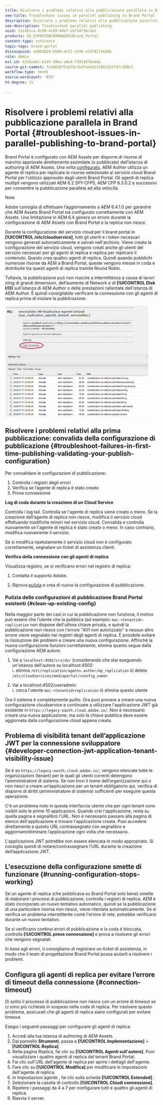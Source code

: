 ```yaml
---
title: Risolvere i problemi relativi alla pubblicazione parallela in Brand Portal
seo-title: Troubleshoot issues in parallel publishing to Brand Portal
description: Risolvere i problemi relativi alla pubblicazione parallela.
seo-description: Troubleshoot parallel publishing.
uuid: 51e45cca-8c96-4c69-84ef-2ef34f3bcde2
products: SG_EXPERIENCEMANAGER/Brand_Portal
content-type: reference
topic-tags: brand-portal
discoiquuid: a4801024-b509-4c51-afd8-e337417e658b
role: Admin
exl-id: 631beabc-b145-49ba-a8e4-f301497be6da
source-git-commit: fa346d075c6f8c5bd7aeed2318932b1747c388c2
workflow-type: tm+mt
source-wordcount: '873'
ht-degree: 1%

---
```


# Risolvere i problemi relativi alla pubblicazione parallela in Brand Portal {#troubleshoot-issues-in-parallel-publishing-to-brand-portal}

Brand Portal è configurato con AEM Assets per disporre di risorse di marchio approvate direttamente assimilate (o pubblicate) dall’istanza di authoring di AEM Assets. Una volta [configurato](../using/configure-aem-assets-with-brand-portal.md), AEM Author utilizza un agente di replica per replicare le risorse selezionate al servizio cloud Brand Portal per l’utilizzo approvato dagli utenti Brand Portal. Gli agenti di replica multipli vengono utilizzati AEM 6.2 SP1-CFP5, AEM CFP 6.3.0.2 e successivi per consentire la pubblicazione parallela ad alta velocità.

>[!NOTE]
>
>Adobe consiglia di effettuare l’aggiornamento a AEM 6.4.1.0 per garantire che AEM Assets Brand Portal sia configurato correttamente con AEM Assets. Una limitazione in AEM 6.4 genera un errore durante la configurazione di AEM Assets con Brand Portal e la replica non riesce.

Durante la configurazione del servizio cloud per il brand portal in **[!UICONTROL /etc/cloudservice]**, tutti gli utenti e i token necessari vengono generati automaticamente e salvati nell&#39;archivio. Viene creata la configurazione del servizio cloud, vengono creati anche gli utenti del servizio necessari per gli agenti di replica e replica per replicare il contenuto. Questo crea quattro agenti di replica. Quindi quando pubblichi numerose risorse da AEM a Brand Portal, queste vengono messe in coda e distribuite tra questi agenti di replica tramite Round Robin.

Tuttavia, la pubblicazione può non riuscire a intermittenza a causa di lavori sling di grandi dimensioni, dell’aumento di Network e di **[!UICONTROL Disk I/O]** sull’istanza di AEM Author o delle prestazioni rallentate dell’istanza di AEM Author. È quindi consigliabile verificare la connessione con gli agenti di replica prima di iniziare la pubblicazione.

![](assets/test-connection.png)

## Risolvere i problemi relativi alla prima pubblicazione: convalida della configurazione di pubblicazione {#troubleshoot-failures-in-first-time-publishing-validating-your-publish-configuration}

Per convalidare le configurazioni di pubblicazione:

1. Controlla i registri degli errori
1. Verifica se l’agente di replica è stato creato
1. Prova connessione

**Log di coda durante la creazione di un Cloud Service**

Controlla i log tail. Controlla se l&#39;agente di replica viene creato o meno. Se la creazione dell’agente di replica non riesce, modifica il servizio cloud effettuando modifiche minori nel servizio cloud. Convalida e controlla nuovamente se l&#39;agente di replica è stato creato o meno. In caso contrario, modifica nuovamente il servizio.

Se si modifica ripetutamente il servizio cloud non è configurato correttamente, segnalare un ticket di assistenza clienti.

**Verifica della connessione con gli agenti di replica**

Visualizza registro, se si verificano errori nel registro di replica:

1. Contatta il supporto Adobe.

1. Riprova [pulizia](../using/troubleshoot-parallel-publishing.md#clean-up-existing-config) e crea di nuovo la configurazione di pubblicazione.

<!--
Comment Type: remark
Last Modified By: Mini Gulati (mgulati)
Last Modified Date: 2018-06-21T22:56:21.256-0400
<p>?? check and compare public key. At times public key is different</p>
<p>?? another thing to check in /useradmin</p>
-->

### Pulizia delle configurazioni di pubblicazione Brand Portal esistenti {#clean-up-existing-config}

Nella maggior parte dei casi in cui la pubblicazione non funziona, il motivo può essere che l’utente che la pubblica (ad esempio: `mac-<tenantid>-replication` non dispone dell&#39;ultima chiave privata, e quindi la pubblicazione non riesce con l&#39;errore &quot;401 non autorizzato&quot; e nessun altro errore viene segnalato nei registri degli agenti di replica. È possibile evitare la risoluzione dei problemi e creare una nuova configurazione. Affinché la nuova configurazione funzioni correttamente, elimina quanto segue dalla configurazione AEM autore:

1. Vai a `localhost:4502/crx/de/` (considerando che stai eseguendo un&#39;istanza dell&#39;autore su localhost:4502:\
   i. elimina `/etc/replication/agents.author/mp_replication`
ii) delete 
`/etc/cloudservices/mediaportal/<config_name>`

1. Vai a localhost:4502/useradmin:\
   i. cerca l&#39;utente `mac-<tenantid>replication`
ii) elimina questo utente

Ora il sistema è completamente pulito. Ora puoi provare a creare una nuova configurazione cloudservice e continuare a utilizzare l&#39;applicazione JWT già esistente in `https://legacy-oauth.cloud.adobe.io/`. Non è necessario creare una nuova applicazione, ma solo la chiave pubblica deve essere aggiornata dalla configurazione cloud appena creata.

## Problema di visibilità tenant dell’applicazione JWT per la connessione sviluppatore {#developer-connection-jwt-application-tenant-visibility-issue}

Se è su `https://legacy-oauth.cloud.adobe.io/`, vengono elencate tutte le organizzazioni (tenant) per le quali gli utenti correnti detengono l’amministratore di sistema. Se non trovi il nome dell’organizzazione qui o non riesci a creare un’applicazione per un tenant obbligatorio qui, verifica di disporre di diritti (amministratore di sistema) sufficienti per eseguire questa operazione.

C&#39;è un problema noto in questa interfaccia utente che per ogni tenant sono visibili solo le prime 10 applicazioni. Quando crei l&#39;applicazione, resta su quella pagina e segnalibro l&#39;URL. Non è necessario passare alla pagina di elenco dell&#39;applicazione e trovare l&#39;applicazione creata. Puoi accedere direttamente a questo URL contrassegnato con segnalibro e aggiornare/eliminare l’applicazione ogni volta che necessario.

L&#39;applicazione JWT potrebbe non essere elencata in modo appropriato. Si consiglia quindi di notare/contrassegnare l’URL durante la creazione dell’applicazione JWT.

## L&#39;esecuzione della configurazione smette di funzionare {#running-configuration-stops-working}

<!--
Comment Type: draft

<p>If the running configuration stops working, either of the following two possibilities
<g class="gr_ gr_15 gr-alert gr_gramm gr_inline_cards gr_run_anim Grammar multiReplace" data-gr-id="15" id="15" style="font-size: 12px;">
are
</g> there:</p>
<p>1.
<g class="gr_ gr_14 gr-alert gr_gramm gr_inline_cards gr_run_anim Grammar only-ins doubleReplace replaceWithoutSep" data-gr-id="14" id="14">
Connection
</g> has failed, or</p>
<p>2. Publish has failed with permission to dam-replication-service denied, while connection has passed </p>
<p>If the connection has failed [1], the
<g class="gr_ gr_10 gr-alert gr_spell gr_inline_cards gr_run_anim ContextualSpelling ins-del multiReplace" data-gr-id="10" id="10">
fail safe
</g> way to fix it is to <a href="../using/troubleshoot-parallel-publishing.md#main-pars-header-1664955658">clean up</a> the existing Brand Portal publish configuration and recreate a publish configuration. </p>
<p>However, if the
<g class="gr_ gr_18 gr-alert gr_spell gr_inline_cards gr_run_anim ContextualSpelling" data-gr-id="18" id="18">
publish
</g> has failed with
<g class="gr_ gr_16 gr-alert gr_gramm gr_inline_cards gr_run_anim Grammar only-ins doubleReplace replaceWithoutSep" data-gr-id="16" id="16">
permission
</g> denied to dam-replication-service, raise a support ticket.</p>
-->

Se un agente di replica (che pubblicava su Brand Portal solo bene) smette di elaborare i processi di pubblicazione, controlla i registri di replica. AEM è stato incorporato un nuovo tentativo automatico, quindi se la pubblicazione di una particolare risorsa non riesce, viene ritentata automaticamente. Se si verifica un problema intermittente come l&#39;errore di rete, potrebbe verificarsi durante un nuovo tentativo.

Se si verificano continui errori di pubblicazione e la coda è bloccata, controlla **[!UICONTROL prova connessione]** e prova a risolvere gli errori che vengono segnalati.

In base agli errori, ti consigliamo di registrare un ticket di assistenza, in modo che il team di progettazione Brand Portal possa aiutarti a risolvere i problemi.


## Configura gli agenti di replica per evitare l’errore di timeout della connessione {#connection-timeout}

Di solito il processo di pubblicazione non riesce con un errore di timeout se ci sono più richieste in sospeso nella coda di replica. Per risolvere questo problema, assicurati che gli agenti di replica siano configurati per evitare timeout.

Esegui i seguenti passaggi per configurare gli agenti di replica:

1. Accedi alla tua istanza di authoring di AEM Assets.
1. Dal pannello **Strumenti**, passa a **[!UICONTROL Implementazione]** > **[!UICONTROL Replica]**.
1. Nella pagina Replica, fai clic su **[!UICONTROL Agenti sull&#39;autore]**. Puoi visualizzare i quattro agenti di replica del tenant Brand Portal.
1. Fai clic sull&#39;URL dell&#39;agente di replica per aprire i dettagli dell&#39;agente.
1. Fare clic su **[!UICONTROL Modifica]** per modificare le impostazioni dell&#39;agente di replica.
1. In Impostazioni agente , fai clic sulla scheda **[!UICONTROL Extended]** .
1. Selezionare la casella di controllo **[!UICONTROL Chiudi connessione]**.
1. Ripetere i passaggi da 4 a 7 per configurare tutti e quattro gli agenti di replica.
1. Riavvia il server.
